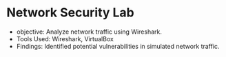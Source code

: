 # Network Security Lab
- objective: Analyze network traffic using Wireshark.
- Tools Used: Wireshark, VirtualBox
- Findings: Identified potential vulnerabilities in simulated network traffic.
